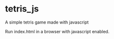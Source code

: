# tetris_js
A simple tetris game made with javascript

Run index.html in a browser with javascript enabled.
